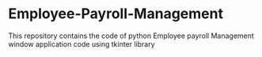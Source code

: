 # Employee-Payroll-Management
This repository contains the code of python Employee payroll Management window application code using tkinter library
